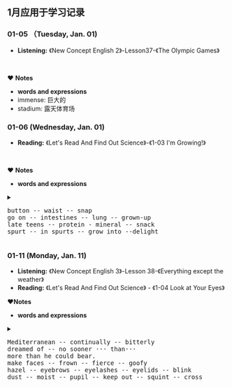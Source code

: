 ## 1月应用于学习记录
### 01-05 （Tuesday, Jan. 01)
* **Listening:** 《New Concept English 2》-Lesson37-《The Olympic Games》
<br>

&hearts; **Notes**
* **words and expressions**
* immense: 巨大的
* stadium: 露天体育场

### 01-06 (Wednesday, Jan. 01)
* **Reading:** 《Let's Read And Find Out Science》-《1-03 I'm Growing!》
<br>

&hearts; **Notes**
* **words and expressions**
<details>
<summary>
<pre>
button -- waist -- snap
go on -- intestines -- lung -- grown-up
late teens -- protein - mineral -- snack
spurt -- in spurts -- grow into --delight
</pre>
</summary>
<pre>
扣上···的纽扣 -- 腰部 -- （使）咔擦一声折断；（使）发出啪嗒一声（合上或打开）
继续 -- 肠 -- 肺 -- 成年人
十几岁 -- 蛋白质-- 矿物质 -- 零食
喷射；迸发 -- 突飞猛进 -- 长得合适穿 -- 使高兴
</pre>
</details>

### 01-11 (Monday, Jan. 11)
* **Listening:** 《New Concept English 3》-Lesson 38-《Everything except the weather》
* **Reading:** 《Let's Read And Find Out Science》 - 《1-04 Look at Your Eyes》

&hearts;**Notes**
* **words and expressions**
<details>
<summary>
<pre>
Mediterranean -- continually -- bitterly
dreamed of -- no sooner ··· than···
more than he could bear.
make faces -- frown -- fierce -- goofy
hazel -- eyebrows -- eyelashes -- eyelids -- blink
dust -- moist -- pupil -- keep out -- squint -- cross
</pre>
</summary>
<pre>
地中海 --不断地 -- 刺骨地
梦想，向往 -- 一···就···
超过他所能忍受的程度。
做鬼脸 -- 皱眉 -- 凶猛的 -- 可笑的，傻笑的
浅褐色的 -- 眉毛 -- 睫毛 -- 眼睑，眼皮 -- 眨眼
灰尘 -- 潮湿的 -- 瞳孔 -- 挡在外面 -- 眯着眼看 -- 生气的
</pre>
</details>
